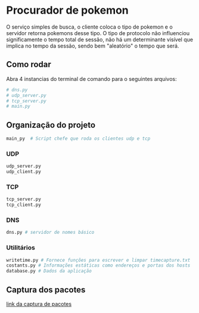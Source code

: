 # Procurador de pokemon

O serviço simples de busca, o cliente coloca o tipo de pokemon e o servidor retorna pokemons desse tipo. O tipo de protocolo não influenciou significamente o tempo total de sessão, não há um determinante visível que implica no tempo da sessão, sendo bem "aleatório" o tempo que será.

## Como rodar
Abra 4 instancias do terminal de comando para o seguintes arquivos:
``` py
# dns.py
# udp_server.py
# tcp_server.py
# main.py
```

## Organização do projeto
```py
main_py  # Script chefe que roda os clientes udp e tcp
```

### UDP
```py
udp_server.py
udp_client.py
```

### TCP
```py
tcp_server.py
tcp_client.py
```
### DNS
```py
dns.py # servidor de nomes básico
```

### Utilitários
```py
writetime.py # Fornece funções para escrever e limpar timecapture.txt
costants.py # Informações estáticas como endereços e portas dos hosts
database.py # Dados da aplicação
```

## Captura dos pacotes
<a href="/capture.pcapng"> link da captura de pacotes</a>







